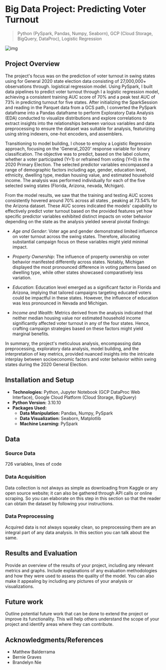# Big Data Project: Predicting Voter Turnout

> Python (PySpark, Pandas, Numpy, Seaborn), GCP (Cloud Storage, BigQuery, DataProc), Logistic Regression

<!--
![GitHub release (latest by date including pre-releases)](https://img.shields.io/github/v/release/pragyy/datascience-readme-template?include_prereleases)
![GitHub last commit](https://img.shields.io/github/last-commit/pragyy/datascience-readme-template)
![GitHub pull requests](https://img.shields.io/github/issues-pr/pragyy/datascience-readme-template)
![GitHub](https://img.shields.io/github/license/pragyy/datascience-readme-template)
![contributors](https://img.shields.io/github/contributors/pragyy/datascience-readme-template) 
![codesize](https://img.shields.io/github/languages/code-size/pragyy/datascience-readme-template) 
-->

![img](https://github.com/bche3/Swinging-The-Vote/blob/main/img/project-thumbnail.jpg)

## Project Overview

The project's focus was on the prediction of voter turnout in swing states using for General 2020 state election data consisting of 27,000,000+ observations through. logistical regression model. Using PySpark, I built data pipelines to predict voter turnout through I  a logistic regression model, achieving a consistent training AUC score of 70% and a peak test AUC of 73% in predicting turnout for five states. After initializing the SparkSession and reading in the Parquet data from a GCS path, I converted the PySpark dataframe into a Pandas dataframe to perform Exploratory Data Analysis (EDA) conducted to visualize distributions and explore correlations to extract insights into the relationships between various variables and data preprocessing to ensure the dataset was suitable for analysis, featurizing using string indexers, one-hot encoders, and assemblers.

Transitioning to model building, I chose to employ a Logistic Regression approach, focusing on the 'General_2020' response variable for binary classification. The objective was to predict, based on the label column, whether a voter participated (Y=1) or refrained from voting (Y=0) in the 2020 Primary Election. The selected predictor variables encompassed a range of demographic factors including age, gender, education level, ethnicity, dwelling type, median housing value, and estimated household income. The analysis was performed individually for each of the five selected swing states (Florida, Arizona, nevada, Mchigan).

From the model results, we saw that the training and testing AUC scores consistently hovered around 70% across all states , peaking at  73.54% for the Arizona dataset. These AUC scores indicated the models' capability to effectively predict voter turnout based on the provided features yet how specific predictor variables exhibited distinct impacts on voter behavior depending on the state as the analysis yielded several pivotal findings:

- *Age and Gender*: Voter age and gender demonstrated limited influence on voter turnout across the swing states. Therefore, allocating substantial campaign focus on these variables might yield minimal impact.

- *Property Ownership*: The influence of property ownership on voter behavior manifested differently across states. Notably, Michigan displayed the most pronounced difference in voting patterns based on dwelling type, while other states showcased comparatively less variation.

- *Education*: Education level emerged as a significant factor in Florida and Arizona, implying that tailored campaigns targeting educated voters could be impactful in these states. However, the influence of education was less pronounced in Nevada and Michigan.

- *Income and Wealth*: Metrics derived from the analysis indicated that neither median housing value nor estimated household income significantly affected voter turnout in any of the four states. Hence, crafting campaign strategies based on these factors might yield marginal benefits.

In summary, the project's meticulous analysis, encompassing data preprocessing, exploratory data analysis, model building, and the interpretation of key metrics, provided nuanced insights into the intricate interplay between socioeconomic factors and voter behavior within swing states during the 2020 General Election.




## Installation and Setup
- **Technologies:**  Python, Jupyter Notebook (GCP DataProc Web Interface), Google Cloud Platform (Cloud Storage, BigQuery)
- **Python Version:** 3.10.10
- **Packages Used:**
  - **Data Manipulation:** Pandas, Numpy, PySpark
  - **Data Visualization:** Seaborn, Matplotlib
  - **Machine Learning:** PySpark
<!-- - **General Purpose:** General purpose packages like `urllib, os, request`, and many more. -->


## Data

### Source Data
726 variables, lines of code

### Data Acquisition
Data collection is not always as simple as downloading from Kaggle or any open source website; it can also be gathered through API calls or online scraping. So you can elaborate on this step in this section so that the reader can obtain the dataset by following your instructions.

### Data Preprocessing
Acquired data is not always squeaky clean, so preprocessing them are an integral part of any data analysis. In this section you can talk about the same.

## Results and Evaluation
Provide an overview of the results of your project, including any relevant metrics and graphs. Include explanations of any evaluation methodologies and how they were used to assess the quality of the model. You can also make it appealing by including any pictures of your analysis or visualizations.

## Future work
Outline potential future work that can be done to extend the project or improve its functionality. This will help others understand the scope of your project and identify areas where they can contribute.

## Acknowledgments/References
- Matthew Balderrama
- Bernie Graves
- Brandelyn Nie

<!--
## Code structure
Explain the code structure and how it is organized, including any significant files and their purposes. This will help others understand how to navigate your project and find specific components. 

Here is the basic suggested skeleton for your data science repo (you can structure your repository as needed ):

```bash
├── data
│   ├── data1.csv
│   ├── data2.csv
│   ├── cleanedData
│       ├── cleaneddata1.csv
|       └── cleaneddata2.csv
├── data_acquisition.py
├── data_preprocessing.ipynb
├── data_analysis.ipynb
├── data_modelling.ipynb
├── Img
│   ├── img1.png
│   └── Headerheader.jpg
├── LICENSE
├── README.md
└── .gitignore
```
-->
